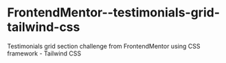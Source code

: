 # FrontendMentor--testimonials-grid-tailwind-css
Testimonials grid section challenge from FrontendMentor using CSS framework - Tailwind CSS

